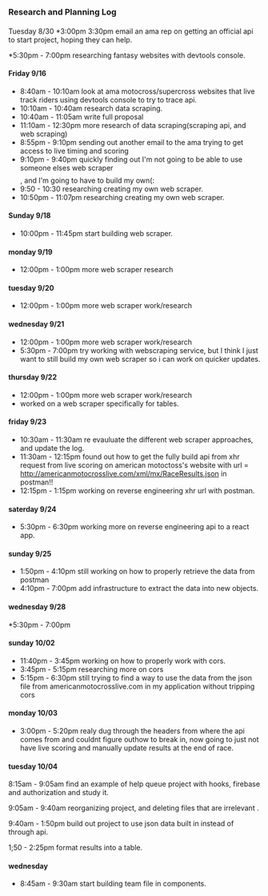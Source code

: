 ### Research and Planning Log
####
Tuesday 8/30
*3:00pm 3:30pm email an ama rep on getting an official api to start project, hoping they can help.

*5:30pm - 7:00pm researching fantasy websites with devtools console.
#### Friday 9/16
* 8:40am - 10:10am look at ama motocross/supercross websites that live track riders using devtools console to try to trace api.
*  10:10am - 10:40am research data scraping.
* 10:40am - 11:05am write full proposal 
* 11:10am - 12:30pm more research of data scraping(scraping api, and web scraping) 
* 8:55pm - 9:10pm sending out another email to the ama trying to get access to live timing and scoring 
* 9:10pm - 9:40pm quickly finding out I'm not going to be able to use someone elses web scraper $$$$, and I'm going to have to build my own(:
* 9:50 - 10:30 researching creating my own web scraper.
* 10:50pm - 11:07pm  researching creating my own web scraper.

#### Sunday 9/18
* 10:00pm - 11:45pm start building web scraper.

#### monday 9/19
* 12:00pm - 1:00pm more web scraper research

#### tuesday 9/20
* 12:00pm - 1:00pm more web scraper work/research

#### wednesday 9/21
* 12:00pm - 1:00pm more web scraper work/research
* 5:30pm - 7:00pm try working with  webscraping service, but I think I just want to still build my own web scraper so i can work on quicker updates.
#### thursday 9/22
* 12:00pm - 1:00pm more web scraper work/research
* worked on a web scraper specifically for tables.

#### friday 9/23

* 10:30am - 11:30am re evauluate the different web scraper approaches, and update the log.
* 11:30am - 12:15pm found out how to get the fully build api from xhr request from live scoring on american motoctoss's website with url = http://americanmotocrosslive.com/xml/mx/RaceResults.json in postman!!
* 12:15pm - 1:15pm working on reverse engineering xhr url with postman.

#### saterday 9/24

* 5:30pm - 6:30pm working more on reverse engineering api to a react app.

#### sunday 9/25

* 1:50pm - 4:10pm still working on how to properly retrieve the data from postman
* 4:10pm - 7:00pm add infrastructure to extract the data into new objects.

#### wednesday 9/28
*5:30pm - 7:00pm

#### sunday 10/02
* 11:40pm - 3:45pm working on how to properly work with cors.
* 3:45pm - 5:15pm researching more on cors
* 5:15pm - 6:30pm still trying to find a way to use the data from the json file from americanmotocrosslive.com in my application without tripping cors

#### monday 10/03
* 3:00pm - 5:20pm realy dug through the headers from where the api comes from and couldnt figure outhow to break in, now going to just not have live scoring and manually update results at the end of race.

#### tuesday 10/04
8:15am - 9:05am find an example of help queue project with hooks, firebase and authorization and study it.

9:05am - 9:40am reorganizing project, and deleting files that are irrelevant .

9:40am - 1:50pm build out project to use json data built in instead of through api.

1;50 - 2:25pm format results into a table.

#### wednesday  
* 8:45am - 9:30am start building team file in components.
